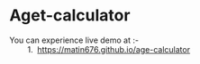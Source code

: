 # Aget-calculator

You can experience live demo at :-<br>
    &emsp;&emsp; 1.&nbsp; https://matin676.github.io/age-calculator

